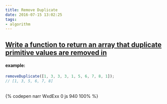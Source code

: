 ```yaml
---
title: Remove Duplicate
date: 2016-07-15 13:02:25
tags:
- algorithm
---
```


## [Write a function to return an array that duplicate primitive values are removed in](http://www.thatjsdude.com/interview/js1.html)

#### example:

```javascript
removeDuplicate([1, 3, 3, 3, 1, 5, 6, 7, 8, 1]);
// [1, 3, 5, 6, 7, 8]
```

<!-- more -->

<br>{% codepen narr WxdExx 0 js 940 100% %}
